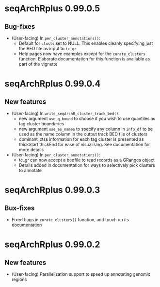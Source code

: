 # seqArchRplus 0.99.0.5

## Bug-fixes
* (User-facing) In `per_cluster_annotations()`:
  * Default for `clusts` set to NULL. This enables cleanly specifying just the 
  BED file as input to `tc_gr`
  * Help pages now have examples except for the `curate_clusters` function. 
  Elaborate documentation for this function is available as part of the 
  vignette

# seqArchRplus 0.99.0.4

## New features
* (User-facing) In `write_seqArchR_cluster_track_bed()`: 
  * new argument `use_q_bound` to choose if you wish to use quantiles as 
  tag cluster boundaries
  * new argument `use_as_names` to specify any column in `info_df` to be used 
  as the name column in the output track BED file of clusters
  * dominant_ctss information for each tag cluster is presented as thickStart 
  thickEnd for ease of visualising. See documentation for more details
* (User-facing) In `per_cluster_annotations()`:
  * tc_gr can now accept a bedfile to read records as a GRanges object
  * Details added in documentation for ways to selectively pick clusters to 
  annotate



# seqArchRplus 0.99.0.3

## Bux-fixes
* Fixed bugs in `curate_clusters()` function, and touch up its documentation


# seqArchRplus 0.99.0.2

## New features
* (User-facing) Parallelization support to speed up annotating genomic regions
